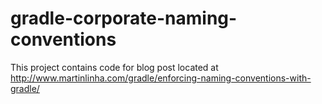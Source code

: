 # gradle-corporate-naming-conventions

This project contains code for blog post located at http://www.martinlinha.com/gradle/enforcing-naming-conventions-with-gradle/